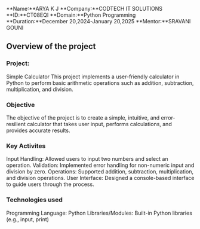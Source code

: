 **Name:**ARYA K J
**Company:**CODTECH IT SOLUTIONS
**ID:**CT08EQI
**Domain:**Python Programming
**Duration:**December 20,2024-January 20,2025
**Mentor:**SRAVANI GOUNI


## Overview of the project

### Project:
Simple Calculator
This project implements a user-friendly calculator in Python to perform basic arithmetic operations such as addition, subtraction, multiplication, and division.

### Objective
The objective of the project is to create a simple, intuitive, and error-resilient calculator that takes user input, performs calculations, and provides accurate results.

### Key Activites
Input Handling: Allowed users to input two numbers and select an operation.
Validation: Implemented error handling for non-numeric input and division by zero.
Operations: Supported addition, subtraction, multiplication, and division operations.
User Interface: Designed a console-based interface to guide users through the process.

### Technologies used
Programming Language: Python
Libraries/Modules: Built-in Python libraries (e.g., input, print)
